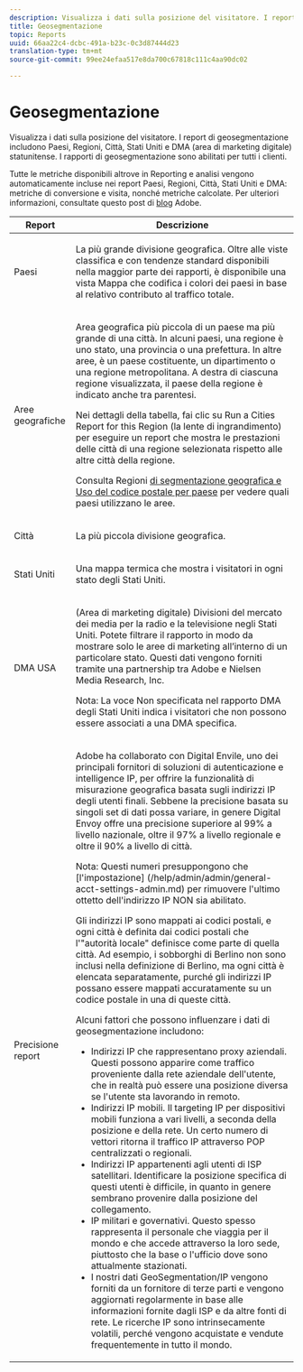 ```yaml
---
description: Visualizza i dati sulla posizione del visitatore. I report di geosegmentazione includono Paesi, Regioni, Città, Stati Uniti e DMA (area di marketing digitale) statunitense. I rapporti di geosegmentazione sono abilitati per tutti i clienti.
title: Geosegmentazione
topic: Reports
uuid: 66aa22c4-dcbc-491a-b23c-0c3d87444d23
translation-type: tm+mt
source-git-commit: 99ee24efaa517e8da700c67818c111c4aa90dc02

---
```



# Geosegmentazione

Visualizza i dati sulla posizione del visitatore. I report di geosegmentazione includono Paesi, Regioni, Città, Stati Uniti e DMA (area di marketing digitale) statunitense. I rapporti di geosegmentazione sono abilitati per tutti i clienti.

Tutte le metriche disponibili altrove in Reporting e analisi vengono automaticamente incluse nei report Paesi, Regioni, Città, Stati Uniti e DMA: metriche di conversione e visita, nonché metriche calcolate. Per ulteriori informazioni, consultate questo post di [blog](https://blogs.adobe.com/digitalmarketing/analytics/introducing-new-metrics-in-geosegmentation-and-more/) Adobe.

<table id="table_566CFFC82E1149D8BAFE6641627FCF1F"> 
 <thead> 
  <tr> 
   <th colname="col1" class="entry"> Report  </th> 
   <th colname="col2" class="entry"> Descrizione </th> 
  </tr> 
 </thead>
 <tbody> 
  <tr> 
   <td colname="col1"> Paesi </td> 
   <td colname="col2"> <p> La più grande divisione geografica. Oltre alle viste classifica e con tendenze standard disponibili nella maggior parte dei rapporti, è disponibile una vista Mappa che codifica i colori dei paesi in base al relativo contributo al traffico totale. </p> </td> 
  </tr> 
  <tr> 
   <td colname="col1"> Aree geografiche </td> 
   <td colname="col2"> <p> Area geografica più piccola di un paese ma più grande di una città. In alcuni paesi, una regione è uno stato, una provincia o una prefettura. In altre aree, è un paese costituente, un dipartimento o una regione metropolitana. A destra di ciascuna regione visualizzata, il paese della regione è indicato anche tra parentesi. </p> <p>Nei dettagli della tabella, fai clic su Run a Cities Report for this Region (la lente di ingrandimento) per eseguire un report che mostra le prestazioni delle città di una regione selezionata rispetto alle altre città della regione. </p> <p>Consulta Regioni <a href="/help/components/c-variables/dimensionslist/reports-geosegmentation-reference.md"  > di segmentazione geografica e Uso del codice postale per paese</a> per vedere quali paesi utilizzano le aree. </p> </td> 
  </tr> 
  <tr> 
   <td colname="col1"> Città </td> 
   <td colname="col2"> <p> La più piccola divisione geografica. </p> </td> 
  </tr> 
  <tr> 
   <td colname="col1"> Stati Uniti </td> 
   <td colname="col2"> <p> Una mappa termica che mostra i visitatori in ogni stato degli Stati Uniti. </p> </td> 
  </tr> 
  <tr> 
   <td colname="col1"> DMA USA </td> 
   <td colname="col2"> <p> (Area di marketing digitale) Divisioni del mercato dei media per la radio e la televisione negli Stati Uniti. Potete filtrare il rapporto in modo da mostrare solo le aree di marketing all’interno di un particolare stato. Questi dati vengono forniti tramite una partnership tra Adobe e Nielsen Media Research, Inc. </p> <p>Nota:  La voce Non specificata nel rapporto DMA degli Stati Uniti indica i visitatori che non possono essere associati a una DMA specifica. </p> </td> 
  </tr> 
  <tr> 
   <td colname="col1"> Precisione report </td> 
   <td colname="col2"> <p>Adobe ha collaborato con Digital Envile, uno dei principali fornitori di soluzioni di autenticazione e intelligence IP, per offrire la funzionalità di misurazione geografica basata sugli indirizzi IP degli utenti finali. Sebbene la precisione basata su singoli set di dati possa variare, in genere Digital Envoy offre una precisione superiore al 99% a livello nazionale, oltre il 97% a livello regionale e oltre il 90% a livello di città. </p> <p>Nota: Questi numeri presuppongono che [l'impostazione] (/help/admin/admin/general-acct-settings-admin.md) per rimuovere l'ultimo ottetto dell'indirizzo IP NON sia abilitato. </p> <p>Gli indirizzi IP sono mappati ai codici postali, e ogni città è definita dai codici postali che l'"autorità locale" definisce come parte di quella città. Ad esempio, i sobborghi di Berlino non sono inclusi nella definizione di Berlino, ma ogni città è elencata separatamente, purché gli indirizzi IP possano essere mappati accuratamente su un codice postale in una di queste città. </p> <p>Alcuni fattori che possono influenzare i dati di geosegmentazione includono: </p> 
    <ul id="ul_1B05024AD5174232A8DB8145753FB09B"> 
     <li id="li_C3A21E7C1186490EB9A236634DB45E7F">Indirizzi IP che rappresentano proxy aziendali. Questi possono apparire come traffico proveniente dalla rete aziendale dell'utente, che in realtà può essere una posizione diversa se l'utente sta lavorando in remoto. </li> 
     <li id="li_56FC36B3598C420F9246D4E8772822A7">Indirizzi IP mobili. Il targeting IP per dispositivi mobili funziona a vari livelli, a seconda della posizione e della rete. Un certo numero di vettori ritorna il traffico IP attraverso POP centralizzati o regionali. </li> 
     <li id="li_C1EED854AE584489BCBC2A7AA20B8EF1">Indirizzi IP appartenenti agli utenti di ISP satellitari. Identificare la posizione specifica di questi utenti è difficile, in quanto in genere sembrano provenire dalla posizione del collegamento. </li> 
     <li id="li_A735756F39554DF19E05D251CA614F02">IP militari e governativi. Questo spesso rappresenta il personale che viaggia per il mondo e che accede attraverso la loro sede, piuttosto che la base o l'ufficio dove sono attualmente stazionati. </li> 
     <li id="li_ACFF1B8094684173B8325A44304CA32B">I nostri dati GeoSegmentation/IP vengono forniti da un fornitore di terze parti e vengono aggiornati regolarmente in base alle informazioni fornite dagli ISP e da altre fonti di rete. Le ricerche IP sono intrinsecamente volatili, perché vengono acquistate e vendute frequentemente in tutto il mondo. </li> 
    </ul> </td> 
  </tr> 
 </tbody> 
</table>

